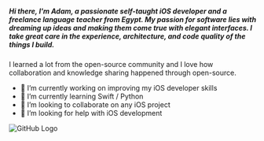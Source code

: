 ##### Hi there, I'm Adam, a passionate self-taught iOS developer and a freelance language teacher from Egypt. My passion for software lies with dreaming up ideas and making them come true with elegant interfaces. I take great care in the experience, architecture, and code quality of the things I build.

I learned a lot from the open-source community and I love how collaboration and knowledge sharing happened through open-source.



- 🔭 I’m currently working on improving my iOS developer skills
- 🌱 I’m currently learning Swift / Python 
- 👯 I’m looking to collaborate on any iOS project
- 🤔 I’m looking for help with iOS development

![GitHub Logo](black.jpg)

